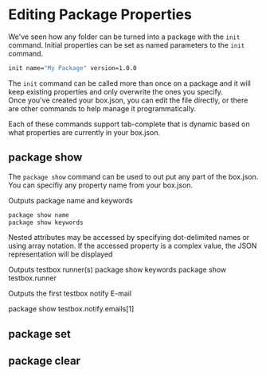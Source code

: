 # Editing Package Properties

We've seen how any folder can be turned into a package with the `init` command.  Initial properties can be set as named parameters to the `init` command.  

```bash
init name="My Package" version=1.0.0
```

The `init` command can be called more than once on a package and it will keep existing properties and only overwrite the ones you specify.  
Once you've created your box.json, you can edit the file directly, or there are other commands to help manage it programmatically.  

Each of these commands support tab-complete that is dynamic based on what properties are currently in your box.json.

## package show

The `package show` command can be used to out put any part  of the box.json.  You can specifiy any property name from your box.json.  

Outputs package name and keywords
```bash
package show name
package show keywords
```

Nested attributes may be accessed by specifying dot-delimited names or using array notation.
If the accessed property is a complex value, the JSON representation will be displayed

Outputs testbox runner(s)
package show keywords
package show testbox.runner

Outputs the first testbox notify E-mail

package show testbox.notify.emails[1]

## package set

## package clear